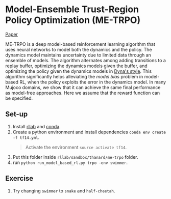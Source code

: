 # Model-Ensemble Trust-Region Policy Optimization (ME-TRPO)
[Paper](https://arxiv.org/abs/1802.10592)

ME-TRPO is a deep model-based reinforcement learning algorithm that uses neural networks to model both the dynamics and the policy. The dynamics model maintains uncertainty due to limited data through an ensemble of models. The algorithm alternates among adding transitions to a replay buffer, optimizing the dynamics models given the buffer, and optimizing the policy given the dynamics models in [Dyna's style](https://dl.acm.org/citation.cfm?id=122377). This algorithm significantly helps alleviating the *model bias* problem in model-based RL, when the policy exploits the error in the dynamics model. In many Mujoco domains, we show that it can achieve the same final performance as model-free approaches. Here we assume that the reward function can be specified.

## Set-up
1) Install [rllab](https://github.com/rll/rllab) and [conda](https://conda.io/docs/user-guide/install/index.html).
2) Create a python environment and install dependencies `conda env create -f tf14.yml`.
   > Activate the environment `source activate tf14`.
3) Put this folder inside `rllab/sandbox/thanard/me-trpo` folder.
4) run `python run_model_based_rl.py trpo -env swimmer`.

## Exercise
1) Try changing `swimmer` to `snake` and `half-cheetah`.
